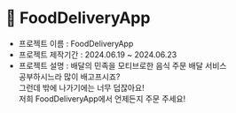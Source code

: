 # 📄 FoodDeliveryApp

- 프로젝트 이름 : FoodDeliveryApp
- 프로젝트 제작기간 : 2024.06.19 ~ 2024.06.23
- 프로젝트 설명 : 배달의 민족을 모티브로한 음식 주문 배달 서비스
  <br/>공부하시느라 많이 배고프시죠?
  <br/>그런데 밖에 나가기에는 너무 덥잖아요!
  <br/>저희 FoodDeliveryApp에서 언제든지 주문 주세요!
